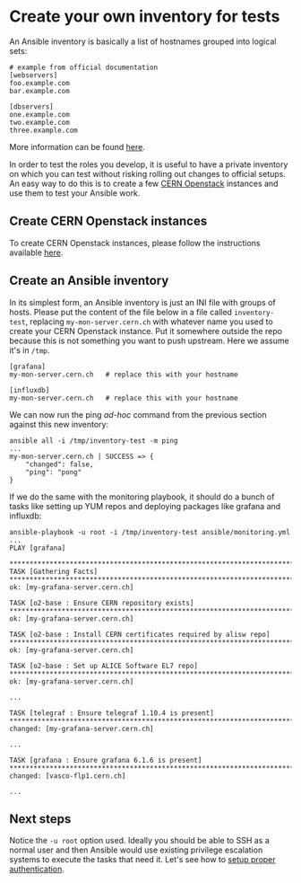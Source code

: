 Create your own inventory for tests
===
An Ansible inventory is basically a list of hostnames grouped into logical sets: 
```
# example from official documentation
[webservers]
foo.example.com
bar.example.com

[dbservers]
one.example.com
two.example.com
three.example.com
```
More information can be found [here](http://docs.ansible.com/ansible/latest/user_guide/intro_inventory.html).

In order to test the roles you develop, it is useful to have a private inventory on which you can test without risking rolling out changes to official setups. An easy way to do this is to create a few [CERN Openstack](http://openstack.cern.ch) instances and use them to test your Ansible work. 

Create CERN Openstack instances
---
To create CERN Openstack instances, please follow the instructions available [here](https://clouddocs.web.cern.ch/clouddocs/). 

Create an Ansible inventory
---
In its simplest form, an Ansible inventory is just an INI file with groups of hosts. Please put the content of the file below in a file called `inventory-test`, replacing `my-mon-server.cern.ch` with whatever name you used to create your CERN Openstack instance.  Put it somewhere outside the repo because this is not something you want to push upstream. Here we assume it's in `/tmp`.

```
[grafana]
my-mon-server.cern.ch   # replace this with your hostname

[influxdb]
my-mon-server.cern.ch   # replace this with your hostname
```

We can now run the ping *ad-hoc* command from the previous section against this new inventory:  

```
ansible all -i /tmp/inventory-test -m ping
...
my-mon-server.cern.ch | SUCCESS => {
    "changed": false, 
    "ping": "pong"
}
```

If we do the same with the monitoring playbook, it should do a bunch of tasks like setting up YUM repos and deploying packages like grafana and influxdb: 

```
ansible-playbook -u root -i /tmp/inventory-test ansible/monitoring.yml
...
PLAY [grafana] 

*******************************************************************************************
TASK [Gathering Facts] 
*******************************************************************************************
ok: [my-grafana-server.cern.ch]

TASK [o2-base : Ensure CERN repository exists] *******************************************************************************************************************************************************************************************************************************************************************************************************
ok: [my-grafana-server.cern.ch]

TASK [o2-base : Install CERN certificates required by alisw repo] ************************************************************************************************************************************************************************************************************************************************************************************
ok: [my-grafana-server.cern.ch]

TASK [o2-base : Set up ALICE Software EL7 repo] ******************************************************************************************************************************************************************************************************************************************************************************************************
ok: [my-grafana-server.cern.ch]

...

TASK [telegraf : Ensure telegraf 1.10.4 is present] **************************************************************************************************************************************************************************************************************************************************************************************************
changed: [my-grafana-server.cern.ch]

...

TASK [grafana : Ensure grafana 6.1.6 is present] *****************************************************************************************************************************************************************************************************************************************************************************************************
changed: [vasco-flp1.cern.ch]

...
```

Next steps
---
Notice the `-u root` option used. Ideally you should be able to SSH as a normal user and then Ansible would use existing privilege escalation systems to execute the tasks that need it. Let's see how to [setup proper authentication](authentication.md).
